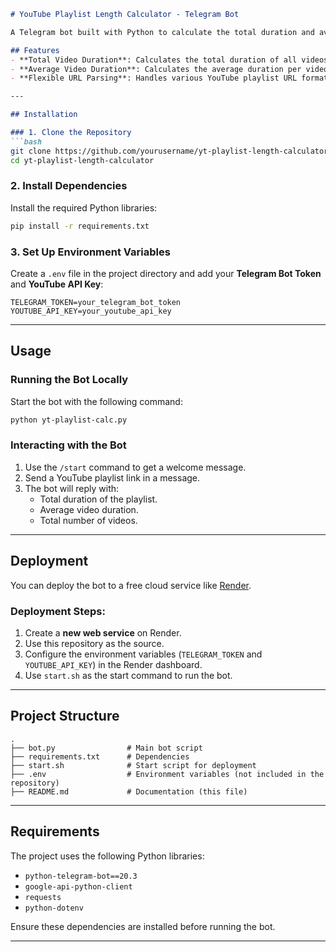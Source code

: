 ```markdown
# YouTube Playlist Length Calculator - Telegram Bot

A Telegram bot built with Python to calculate the total duration and average length of videos in YouTube playlists. Share a playlist link with the bot, and it will return the total duration (in hours and minutes) and the average duration per video.

## Features
- **Total Video Duration**: Calculates the total duration of all videos in a playlist.
- **Average Video Duration**: Calculates the average duration per video in the playlist.
- **Flexible URL Parsing**: Handles various YouTube playlist URL formats, including those with extra parameters.

---

## Installation

### 1. Clone the Repository
```bash
git clone https://github.com/yourusername/yt-playlist-length-calculator.git
cd yt-playlist-length-calculator
```

### 2. Install Dependencies
Install the required Python libraries:
```bash
pip install -r requirements.txt
```

### 3. Set Up Environment Variables
Create a `.env` file in the project directory and add your **Telegram Bot Token** and **YouTube API Key**:
```
TELEGRAM_TOKEN=your_telegram_bot_token
YOUTUBE_API_KEY=your_youtube_api_key
```

---

## Usage

### Running the Bot Locally
Start the bot with the following command:
```bash
python yt-playlist-calc.py
```

### Interacting with the Bot
1. Use the `/start` command to get a welcome message.
2. Send a YouTube playlist link in a message.
3. The bot will reply with:
   - Total duration of the playlist.
   - Average video duration.
   - Total number of videos.

---

## Deployment

You can deploy the bot to a free cloud service like [Render](https://render.com).  
### Deployment Steps:
1. Create a **new web service** on Render.
2. Use this repository as the source.
3. Configure the environment variables (`TELEGRAM_TOKEN` and `YOUTUBE_API_KEY`) in the Render dashboard.
4. Use `start.sh` as the start command to run the bot.

---

## Project Structure
```plaintext
.
├── bot.py                # Main bot script
├── requirements.txt      # Dependencies
├── start.sh              # Start script for deployment
├── .env                  # Environment variables (not included in the repository)
├── README.md             # Documentation (this file)
```

---

## Requirements
The project uses the following Python libraries:
- `python-telegram-bot==20.3`  
- `google-api-python-client`  
- `requests`  
- `python-dotenv`  

Ensure these dependencies are installed before running the bot.

---